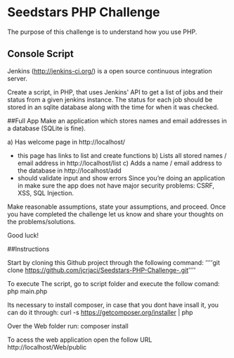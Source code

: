 # Seedstars PHP Challenge
The purpose of this challenge is to understand how you use PHP.

## Console Script
Jenkins (http://jenkins-ci.org/) is a open source continuous integration server.

Create a script, in PHP, that uses Jenkins' API to get a list of jobs and their status from a given jenkins instance. The status for each job should be stored in an sqlite database along with the time for when it was checked.

##Full App
Make an application which stores names and email addresses in a database (SQLite is fine).

a) Has welcome page in http://localhost/
- this page has links to list and create functions
b) Lists all stored names / email address in http://localhost/list
c) Adds a name / email address to the database in http://localhost/add
- should validate input and show errors
Since you’re doing an application in make sure the app does not have major security problems: CSRF, XSS, SQL Injection.

Make reasonable assumptions, state your assumptions, and proceed. Once you have completed the challenge let us know and share your thoughts on the problems/solutions.

Good luck!

##Instructions

Start by cloning this Github project through the following command:
''''git clone https://github.com/jcrjaci/Seedstars-PHP-Challenge-.git''''

To execute The script, go to script folder and execute the follow comand:
php main.php

Its necessary to install composer, in case that you dont have insall it, you can do it through:
curl -s https://getcomposer.org/installer | php

Over the Web folder run:
composer install

To acess the web application open the follow URL
http://localhost/Web/public 
